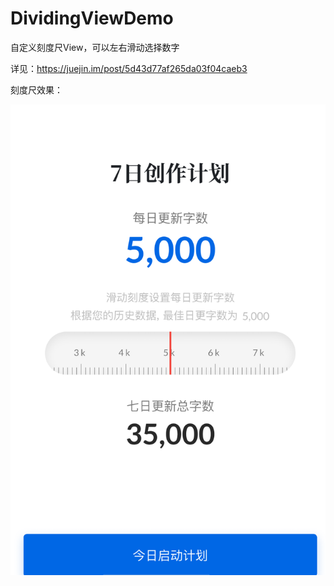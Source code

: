 # DividingViewDemo
自定义刻度尺View，可以左右滑动选择数字

详见：https://juejin.im/post/5d43d77af265da03f04caeb3

刻度尺效果：

![图片缺失](https://raw.githubusercontent.com/dongrong-fu/DividingViewDemo/master/img-folder/5a86dcac4845eac5c7b67c091154859.png)

